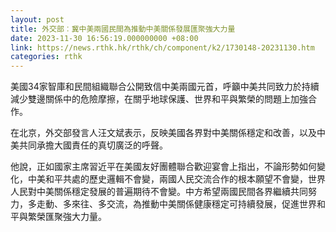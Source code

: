 ```yaml
---
layout: post
title: 外交部︰冀中美兩國民間為推動中美關係發展匯聚強大力量
date: 2023-11-30 16:56:19.000000000 +08:00
link: https://news.rthk.hk/rthk/ch/component/k2/1730148-20231130.htm
categories: rthk
---
```


美國34家智庫和民間組織聯合公開致信中美兩國元首，呼籲中美共同致力於持續減少雙邊關係中的危險摩擦，在關乎地球保護、世界和平與繁榮的問題上加強合作。

在北京，外交部發言人汪文斌表示，反映美國各界對中美關係穩定和改善，以及中美共同承擔大國責任的真切廣泛的呼聲。

他說，正如國家主席習近平在美國友好團體聯合歡迎宴會上指出，不論形勢如何變化，中美和平共處的歷史邏輯不會變，兩國人民交流合作的根本願望不會變，世界人民對中美關係穩定發展的普遍期待不會變。中方希望兩國民間各界繼續共同努力，多走動、多來往、多交流，為推動中美關係健康穩定可持續發展，促進世界和平與繁榮匯聚強大力量。
